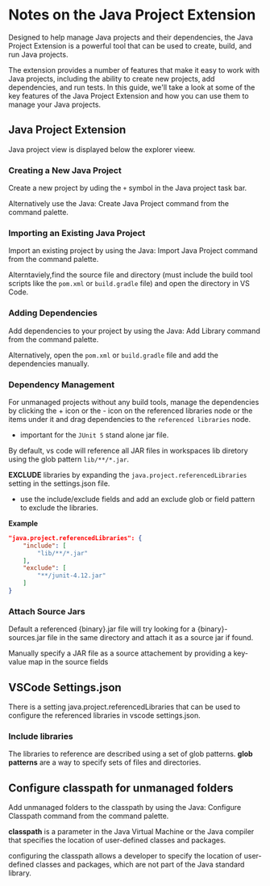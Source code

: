 # Notes on the Java Project Extension 

Designed to help manage Java projects and their dependencies, the Java Project Extension is a powerful tool that can be used to create, build, and run Java projects. 

The extension provides a number of features that make it easy to work with Java projects, including the ability to create new projects, add dependencies, and run tests. In this guide, we'll take a look at some of the key features of the Java Project Extension and how you can use them to manage your Java projects.

## Java Project Extension
Java project view is displayed below the explorer vieew. 

### Creating a New Java Project
Create a new project by uding the `+` symbol in the Java project task bar. 

Alternatively use the Java: Create Java Project command from the command palette.

### Importing an Existing Java Project
Import an existing project by using the Java: Import Java Project command from the command palette.

Alterntaviely,find the source file and directory (must include the build tool scripts like the `pom.xml` or `build.gradle` file) and open the directory in VS Code.

### Adding Dependencies
Add dependencies to your project by using the Java: Add Library command from the command palette.

Alternatively, open the `pom.xml` or `build.gradle` file and add the dependencies manually.

### Dependency Management 
For unmanaged projects without any build tools, manage the dependencies by clicking the + icon or the - icon on the referenced libraries node or the items under it and drag dependencies to the `referenced libraries` node.
- important for the `JUnit 5` stand alone jar file.

By default, vs code will reference all JAR files in workspaces lib diretory using the glob pattern `lib/**/*.jar`.

**EXCLUDE** libraries by expanding the `java.project.referencedLibraries` setting in the settings.json file.
- use the include/exclude fields and add an exclude glob or field pattern to exclude the libraries.

**Example** 
```json
"java.project.referencedLibraries": {
    "include": [
        "lib/**/*.jar"
    ],
    "exclude": [
        "**/junit-4.12.jar"
    ]
}
```

### Attach Source Jars 
Default a referenced {binary}.jar file will try looking for a {binary}-sources.jar file in the same directory and attach it as a source jar if found. 

Manually specify a JAR file as a source attachement by providing a key-value map in the source fields 

## VSCode Settings.json 
There is a setting java.project.referencedLibraries that can be used to configure the referenced libraries in vscode settings.json. 

### Include libraries 
The libraries to reference are described using a set of glob patterns. 
**glob patterns** are a way to specify sets of files and directories.


## Configure classpath for unmanaged folders 
Add unmanaged folders to the classpath by using the Java: Configure Classpath command from the command palette.

**classpath** is a parameter in the Java Virtual Machine or the Java compiler that specifies the location of user-defined classes and packages.

configuring the classpath allows a developer to specify the location of user-defined classes and packages, which are not part of the Java standard library.


